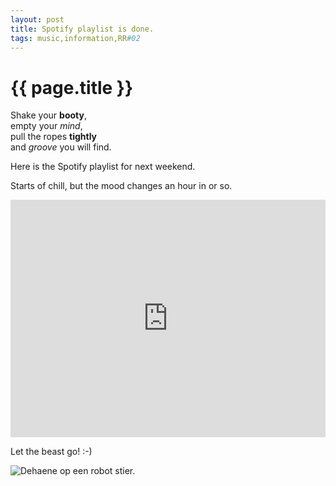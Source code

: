 ```yaml
---
layout: post
title: Spotify playlist is done.
tags: music,information,RR#02
---
```


# {{ page.title }}

Shake your **booty**,  
empty your *mind*,  
pull the ropes **tightly**  
and *groove* you will find. 

Here is the Spotify playlist for next weekend.  

Starts of chill, but the mood changes an hour in or so.


<iframe src="https://embed.spotify.com/?uri=spotify%3Auser%3Aroguerope%3Aplaylist%3A3u7td3fVwGfyV93urGEBLo" width="100%" height="380" frameborder="0" allowtransparency="true"></iframe>
  
Let the beast go! :-) 

![Dehaene op een robot stier.](http://i.imgur.com/yWFQa18.jpg)